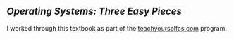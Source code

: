 ## _Operating Systems: Three Easy Pieces_

I worked through this textbook as part of the [teachyourselfcs.com](https://teachyourselfcs.com/) program.

